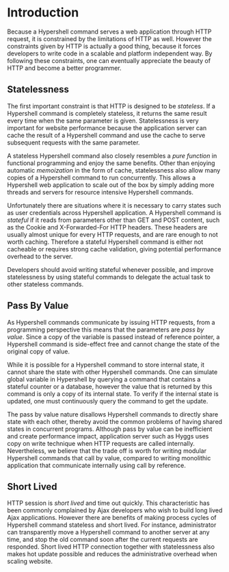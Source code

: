 # Introduction #

Because a Hypershell command serves a web application through HTTP request, it is constrained by the limitations of HTTP as well. However the constraints given by HTTP is actually a good thing, because it forces developers to write code in a scalable and platform independent way. By following these constraints, one can eventually appreciate the beauty of HTTP and become a better programmer.


## Statelessness ##

The first important constraint is that HTTP is designed to be _stateless_. If a Hypershell command is completely stateless, it returns the same result every time when the same parameter is given. Statelessness is very important for website performance because the application server can cache the result of a Hypershell command and use the cache to serve subsequent requests with the same parameter.

A stateless Hypershell command also closely resembles a _pure function_ in functional programming and enjoy the same benefits. Other than enjoying automatic _memoization_ in the form of cache, statelessness also allow many copies of a Hypershell command to run concurrently. This allows a Hypershell web application to scale out of the box by simply adding more threads and servers for resource intensive Hypershell commands.

Unfortunately there are situations where it is necessary to carry states such as user credentials across Hypershell application. A Hypershell command is _stateful_ if it reads from parameters other than GET and POST content, such as the Cookie and X-Forwarded-For HTTP headers. These headers are usually almost unique for every HTTP requests, and are rare enough to not worth caching. Therefore a stateful Hypershell command is either not cacheable or requires strong cache validation, giving potential performance overhead to the server.

Developers should avoid writing stateful whenever possible, and improve statelessness by using stateful commands to delegate the actual task to other stateless commands.

## Pass By Value ##

As Hypershell commands communicate by issuing HTTP requests, from a programming perspective this means that the parameters are _pass by value_. Since a copy of the variable is passed instead of reference pointer, a Hypershell command is side-effect free and cannot change the state of the original copy of value.

While it is possible for a Hypershell command to store internal state, it cannot share the state with other Hypershell commands. One can simulate global variable in Hypershell by querying a command that contains a stateful counter or a database, however the value that is returned by this command is only a copy of its internal state. To verify if the internal state is updated, one must continuously query the command to get the update.

The pass by value nature disallows Hypershell commands to directly share state with each other, thereby avoid the common problems of having shared states in concurrent programs. Although pass by value can be inefficient and create performance impact, application server such as Hyggs uses copy on write technique when HTTP requests are called internally. Nevertheless, we believe that the trade off is worth for writing modular Hypershell commands that call by value, compared to writing monolithic application that communicate internally using call by reference.

## Short Lived ##

HTTP session is _short lived_ and time out quickly. This characteristic has been commonly complained by Ajax developers who wish to build long lived Ajax applications. However there are benefits of making process cycles of Hypershell command stateless and short lived. For instance, administrator can transparently move a Hypershell command to another server at any time, and stop the old command soon after the current requests are responded. Short lived HTTP connection together with statelessness also makes hot update possible and reduces the administrative overhead when scaling website.